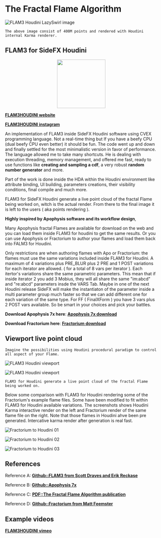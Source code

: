 # The Fractal Flame Algorithm
![FLAM3 Houdini LazySwirl image](https://github.com/alexnardini/FLAM3/blob/main/img/JulianSwirlsKarma.jpg)

`The above image consist of 400M points and rendered with Houdini internal Karma renderer.`

## FLAM3 for SideFX Houdini

<p align="center">
  <img width="160" height="160" src="https://github.com/alexnardini/FLAM3/blob/main/img/LOGO_F_github.svg" />
</p>

**[FLAM3HOUDINI website](https://www.alexnardini.net/)**

**[FLAM3HOUDINI instagram](https://www.instagram.com/alexnardini/)**

An implementation of FLAM3 inside SideFX Houdini software using CVEX programming language.
Not a real-time thing but If you have a beefy CPU (dual beefy CPU even better) it should be fun.
The code went up and down and finally settled for the most minimalistic version in favor of performance.
The language allowed me to take many shortcuts. He is dealing with execution threading, memory management, and offered me
fast, ready to use functions like **creating and sampling a cdf**, a very robust **random number generator** and more.

Part of the work is done inside the HDA within the Houdini environment
like attribute binding, UI building, parameters creations, their visibility conditions, final compile and much more.

FLAM3 for SideFX Houdini generate a live point cloud of the fractal Flame being worked on, witch is the actual render.
From there to the final image it is left to the users ( aka points rendering ).

**Highly inspired by Apophysis software and its workflow design**,

Many Apophysis fractal Flames are available for download on the web
and you can load them inside FLAM3 for houdini to get the same results.
Or you can use Apophysis or Fractorium to author your flames and load them back into FALM3 for Houdini.

Only restrictions are when authoring flames with Apo or Fractorium:
the flames must use the same variations included inside FLAM3 for Houdini.
A maximum of 4 variations plus PRE_BLUR plus 2 PRE and 1 POST variations for each iterator are allowed.
( for a total of 8 vars per iterator ).
Each itertor's variations share the same parametric parameters.
This mean that if inside iterator 2 you add 3 Mobius, they will all share the same "im:abcd" and "re:abcd" parameters insde the VARS Tab.
Maybe in one of the next Houdini release SideFX will make the instantiaton of the parameter inside a multi parameter group much faster
so that we can add different one for each variation of the same type.
For FF ( FinalXForm ) you have 3 vars plus 2 POST vars available.
So be smart in your choices and pick your battles.

**Download Apophysis 7x here**: [**Apophysis 7x download**](https://sourceforge.net/projects/apophysis7x/)

**Download Fractorium here**: [**Fractorium download**](http://fractorium.com/)


## Viewport live point cloud
`Imagine the possibilities using Houdini procedural paradigm to control all aspect of your Flame.`

![FLAM3 Houdini viewport](https://github.com/alexnardini/FLAM3/blob/main/img/FLAM3_Hviewport_ChaoticaMatch_H19.jpg)

![FLAM3 Houdini viewport](https://github.com/alexnardini/FLAM3/blob/main/img/FLAM3_Hviewport_H19.jpg)

`FLAM3 for Houdini generate a live point cloud of the fractal Flame being worked on.`

Below some comparison with FLAM3 for Houdini rendering some of the Fractorium's example flame files.
Some have been modified to fit within FLAM3 for Houdini available variations. The screenshots shows
Houdini Karma interactive render on the left and Fractorium render of the same flame file on the right.
Note that those flames in Houdini ahve been pre generated. Intercative karma render after generation is real fast.

![Fractorium to Houdini 01](https://github.com/alexnardini/FLAM3/blob/main/img/FractoriumToFLAM3HOUDINI_01.jpg)

![Fractorium to Houdini 02](https://github.com/alexnardini/FLAM3/blob/main/img/FractoriumToFLAM3HOUDINI_02.jpg)

![Fractorium to Houdini 03](https://github.com/alexnardini/FLAM3/blob/main/img/FractoriumToFLAM3HOUDINI_03.jpg)


## References
Reference A: [**Github::FLAM3 from Scott Draves and Erik Reckase**](https://github.com/scottdraves/flam3)

Reference B: [**Github::Apophysis 7x**](https://github.com/xyrus02/apophysis-7x)

Reference C: [**PDF::The Fractal Flame Algorithm publication**](https://flam3.com/flame_draves.pdf)

Reference D: [**Github::Fractorium from Matt Feemster**](https://bitbucket.org/mfeemster/fractorium/src/master/)


## Example videos
**[FLAM3HOUDINI vimeo](https://vimeo.com/alexnardini)**

